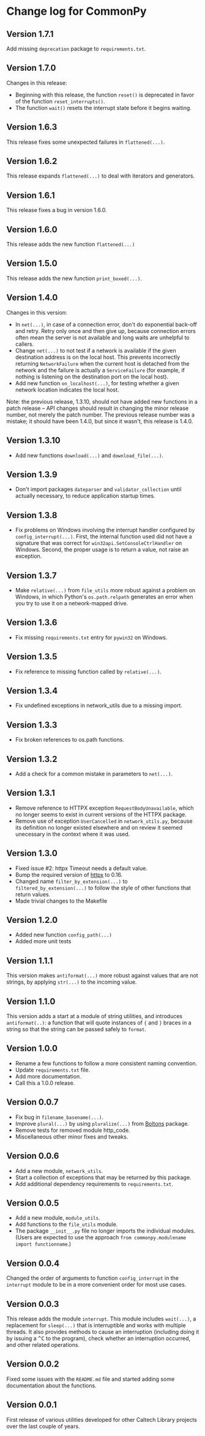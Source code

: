 # Change log for CommonPy

## Version 1.7.1

Add missing `deprecation` package to `requirements.txt`.


## Version 1.7.0

Changes in this release:

* Beginning with this release, the function `reset()` is deprecated in favor of the function `reset_interrupts()`. 
* The function `wait()` resets the interrupt state before it begins waiting.


## Version 1.6.3

This release fixes some unexpected failures in `flattened(...)`.


## Version 1.6.2

This release expands `flattened(...)` to deal with iterators and generators.


## Version 1.6.1

This release fixes a bug in version 1.6.0.


## Version 1.6.0

This release adds the new function `flattened(...)`


## Version 1.5.0

This release adds the new function `print_boxed(...)`.


## Version 1.4.0

Changes in this version:
* In `net(...)`, in case of a connection error, don't do exponential back-off and retry. Retry only once and then give up, because connection errors often mean the server is not available and long waits are unhelpful to callers.
* Change `net(...)` to not test if a network is available if the given destination address is on the local host. This prevents incorrectly returning `NetworkFailure` when the current host is detached from the network and the failure is actually a `ServiceFailure` (for example, if nothing is listening on the destination port on the local host).
* Add new function `on_localhost(...)`, for testing whether a given network location indicates the local host.

Note: the previous release, 1.3.10, should not have added new functions in a patch release &ndash; API changes should result in changing the minor release number, not merely the patch number. The previous release number was a mistake; it should have been 1.4.0, but since it wasn't, this release is 1.4.0.


## Version 1.3.10

* Add new functions `download(...)` and `download_file(...)`.


## Version 1.3.9

* Don't import packages `dateparser` and `validator_collection` until actually necessary, to reduce application startup times.


## Version 1.3.8

* Fix problems on Windows involving the interrupt handler configured by `config_interrupt(...)`. First, the internal function used did not have a signature that was correct for `win32api.SetConsoleCtrlHandler` on Windows. Second, the proper usage is to return a value, not raise an exception.


## Version 1.3.7

* Make `relative(...)` from `file_utils` more robust against a problem on Windows, in which Python's `os.path.relpath` generates an error when you try to use it on a network-mapped drive.


## Version 1.3.6

* Fix missing `requirements.txt` entry for `pywin32` on Windows.


## Version 1.3.5

* Fix reference to missing function called by `relative(...)`.


## Version 1.3.4

* Fix undefined exceptions in network_utils due to a missing import.


## Version 1.3.3

* Fix broken references to os.path functions.


## Version 1.3.2

* Add a check for a common mistake in parameters to `net(...)`.


## Version 1.3.1

* Remove reference to HTTPX exception `RequestBodyUnavailable`, which no longer seems to exist in current versions of the HTTPX package.
* Remove use of exception `UserCancelled` in `network_utils.py`, because its definition no longer existed elsewhere and on review it seemed unecessary in the context where it was used.


## Version 1.3.0

* Fixed issue #2: httpx Timeout needs a default value.
* Bump the required version of [httpx](https://www.python-httpx.org) to 0.16.
* Changed name `filter_by_extension(...)` to `filtered_by_extension(...)` to follow the style of other functions that return values.
* Made trivial changes to the Makefile


## Version 1.2.0

* Added new function `config_path(...)`
* Added more unit tests


## Version 1.1.1

This version makes `antiformat(...)` more robust against values that are not strings, by applying `str(...)` to the incoming value.


## Version 1.1.0

This version adds a start at a module of string utilities, and introduces `antiformat(..)`: a function that will quote instances of `{` and `}` braces in a string so that the string can be passed safely to `format`.


## Version 1.0.0

* Rename a few functions to follow a more consistent naming convention.
* Update `requirements.txt` file.
* Add more documentation.
* Call this a 1.0.0 release.


## Version 0.0.7

* Fix bug in `filename_basename(...)`.
* Improve `plural(...)` by using `pluralize(...)` from [Boltons](https://github.com/mahmoud/boltons) package.
* Remove tests for removed module http_code.
* Miscellaneous other minor fixes and tweaks.


## Version 0.0.6

* Add a new module, `network_utils`.
* Start a collection of exceptions that may be returned by this package.
* Add additional dependency requirements to `requirements.txt`.


## Version 0.0.5

* Add a new module, `module_utils`.
* Add functions to the `file_utils` module.
* The package `__init__.py` file no longer imports the individual modules.  (Users are expected to use the approach `from commonpy.modulename import functionname`.)


## Version 0.0.4

Changed the order of arguments to function `config_interrupt` in the `interrupt` module to be in a more convenient order for most use cases.


## Version 0.0.3

This release adds the module `interrupt`.  This module includes `wait(...)`, a replacement for `sleep(...)` that is interruptible and works with multiple threads.  It also provides methods to cause an interruption (including doing it by issuing a <kbd>^C</kbd> to the program), check whether an interruption occurred, and other related operations.


## Version 0.0.2

Fixed some issues with the `README.md` file and started adding some documentation about the functions.


## Version 0.0.1

First release of various utilities developed for other Caltech Library projects over the last couple of years.
